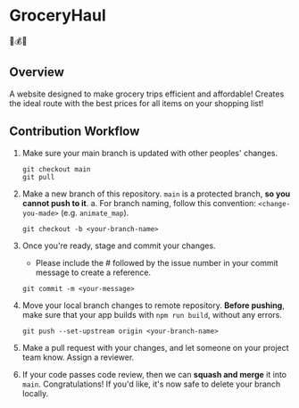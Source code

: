 # GroceryHaul
🛒💰🍎
## Overview
A website designed to make grocery trips efficient and affordable! Creates the ideal route with the best prices for all items on your shopping list!

## Contribution Workflow

1. Make sure your main branch is updated with other peoples' changes.
   ```
   git checkout main
   git pull
   ```

2. Make a new branch of this repository. `main` is a protected branch, **so you cannot push to it**.
   a. For branch naming, follow this convention: `<change-you-made>` (e.g. `animate_map`).
   ```
   git checkout -b <your-branch-name>
   ```
3. Once you're ready, stage and commit your changes.
   - Please include the # followed by the issue number in your commit message to create a reference.
   ```
   git commit -m <your-message>
   ```
4. Move your local branch changes to remote repository.
   **Before pushing**, make sure that your app builds with `npm run build`, without any errors.
   ```
   git push --set-upstream origin <your-branch-name>
   ```
5. Make a pull request with your changes, and let someone on your project team know. Assign a reviewer.
6. If your code passes code review, then we can **squash and merge** it into `main`. Congratulations! If you'd like, it's now safe to delete your branch locally.
